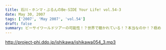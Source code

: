 ```yaml
---
title: 石川・ホンマ・ぶるんのBe-SIDE Your Life! vol.54-3
date: May 30, 2007
tags: ['2007', 'May 2007', 'vol.54']
draft: false
summary: ビーサイワールドツアーの可能性！？世界で聴かれている！？本当なのか！？極めてドメスティックな仕事・生活をしている、我らがビーサイスタッフ・・・海外からのあなたのメールお待ちしています。（↑ネタふりではなく・・・）NAMAE
---
```


http://project-phi.ddo.jp/ishikawa/ishikawa054_3.mp3